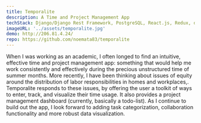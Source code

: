 ```yaml
---
title: Temporalite
description: A Time and Project Management App
techStack: Django/Django Rest Framework, PostgreSQL, React.js, Redux, d3
imageURL: '../assets/temporalite.jpg'
demo: http://206.81.4.24/
repo: https://github.com/noemata83/temporalite
---
```


When I was working as an academic, I often longed to find an intuitive, effective time and project management app: something that would help me work consistently and effectively during the precious unstructured time of summer months. More recently, I have been thinking about issues of equity around the distribution of labor responsibilities in homes and workplaces,. Temporalite responds to these issues, by offering the user a toolkit of ways to enter, track, and visualize their time usage. It also provides a project management dashboard (currently, basically a todo-list). As I continue to build out the app, I look forward to adding task categorization, collaboration functionality and more robust data visualization.